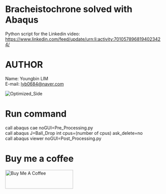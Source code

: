 # Bracheistochrone solved with Abaqus
Python script for the Linkedin video: \
https://www.linkedin.com/feed/update/urn:li:activity:7010578968194023424/

# AUTHOR
Name: Youngbin LIM \
E-mail: lyb0684@naver.com

![Optimized_Side](https://github.com/YB-LIM/Brachistochrone/assets/105615106/580ffa30-79f1-4be8-8330-2c0c2f37ac9e)

# Run command
call abaqus cae noGUI=Pre_Processing.py\
call abaqus J=Ball_Drop int cpus=(number of cpus) ask_delete=no\
call abaqus viewer noGUI=Post_Processing.py

# Buy me a coffee
<a href="https://www.buymeacoffee.com/lyb280199G" target="_blank"><img src="https://cdn.buymeacoffee.com/buttons/v2/default-yellow.png" alt="Buy Me A Coffee" style="height: 60px !important;width: 217px !important;" ></a>
